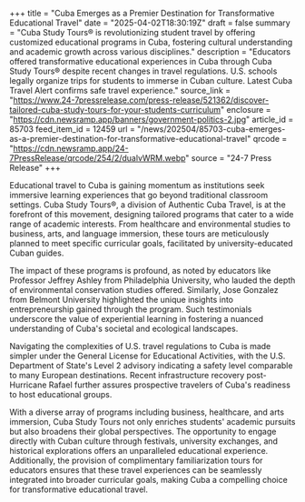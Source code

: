 +++
title = "Cuba Emerges as a Premier Destination for Transformative Educational Travel"
date = "2025-04-02T18:30:19Z"
draft = false
summary = "Cuba Study Tours® is revolutionizing student travel by offering customized educational programs in Cuba, fostering cultural understanding and academic growth across various disciplines."
description = "Educators offered transformative educational experiences in Cuba through Cuba Study Tours® despite recent changes in travel regulations. U.S. schools legally organize trips for students to immerse in Cuban culture. Latest Cuba Travel Alert confirms safe travel experience."
source_link = "https://www.24-7pressrelease.com/press-release/521362/discover-tailored-cuba-study-tours-for-your-students-curriculum"
enclosure = "https://cdn.newsramp.app/banners/government-politics-2.jpg"
article_id = 85703
feed_item_id = 12459
url = "/news/202504/85703-cuba-emerges-as-a-premier-destination-for-transformative-educational-travel"
qrcode = "https://cdn.newsramp.app/24-7PressRelease/qrcode/254/2/dualvWRM.webp"
source = "24-7 Press Release"
+++

<p>Educational travel to Cuba is gaining momentum as institutions seek immersive learning experiences that go beyond traditional classroom settings. Cuba Study Tours®, a division of Authentic Cuba Travel, is at the forefront of this movement, designing tailored programs that cater to a wide range of academic interests. From healthcare and environmental studies to business, arts, and language immersion, these tours are meticulously planned to meet specific curricular goals, facilitated by university-educated Cuban guides.</p><p>The impact of these programs is profound, as noted by educators like Professor Jeffrey Ashley from Philadelphia University, who lauded the depth of environmental conservation studies offered. Similarly, Jose Gonzalez from Belmont University highlighted the unique insights into entrepreneurship gained through the program. Such testimonials underscore the value of experiential learning in fostering a nuanced understanding of Cuba's societal and ecological landscapes.</p><p>Navigating the complexities of U.S. travel regulations to Cuba is made simpler under the General License for Educational Activities, with the U.S. Department of State's Level 2 advisory indicating a safety level comparable to many European destinations. Recent infrastructure recovery post-Hurricane Rafael further assures prospective travelers of Cuba's readiness to host educational groups.</p><p>With a diverse array of programs including business, healthcare, and arts immersion, Cuba Study Tours not only enriches students' academic pursuits but also broadens their global perspectives. The opportunity to engage directly with Cuban culture through festivals, university exchanges, and historical explorations offers an unparalleled educational experience. Additionally, the provision of complimentary familiarization tours for educators ensures that these travel experiences can be seamlessly integrated into broader curricular goals, making Cuba a compelling choice for transformative educational travel.</p>